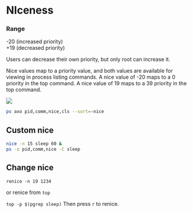 # NIceness


### Range

-20 (increased priority)  
+19 (decreased priority)  

Users can decrease their own priority, but only root can increase it.

Nice values map to a priority value, and both values are available for viewing in process listing commands. A nice value of -20 maps to a 0 priority in the top command. A nice value of 19 maps to a 39 priority in the top command.

![](https://rol.redhat.com/rol/static/static_file_cache/rh134-9.0/tuning/priority-and-nice-values.svg)  


```bash
ps axo pid,comm,nice,cls --sort=-nice
```

## Custom nice

```bash
nice -n 15 sleep 60 &
ps -o pid,comm,nice -C sleep
```

## Change nice

`renice -n 19 1234`

or renice from `top`

`top -p $(pgrep sleep)`
Then press `r` to renice. 